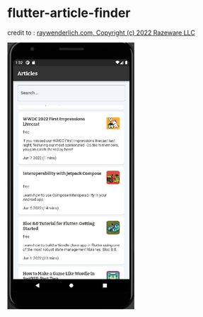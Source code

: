 # flutter-article-finder

credit to : <a href="https://www.raywenderlich.com" rel="nofollow">raywenderlich.com, Copyright (c) 2022 Razeware LLC</a>


![](images/image1.png)
